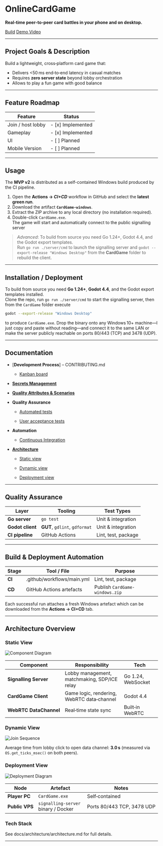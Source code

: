 # OnlineCardGame


**Real‑time peer‑to‑peer card battles in your phone and on desktop.**

[Build](https://github.com/OnlineCardGame-41/onlineCardGame/releases/tag/MVP2.5)  [Demo Video](https://drive.google.com/file/d/16F4Y66ZWBoXNq-1EIaNqmYuY29p4Isc4/view?usp=sharing)

---

## Project Goals & Description

Build a lightweight, cross‑platform card game that:

- Delivers <50 ms end‑to‑end latency in casual matches
- Requires **zero server state** beyond lobby orchestration
- Allows to play a fun game with good balance

---


## Feature Roadmap

| Feature           | Status            |
| ----------------- | ----------------- |
| Join / host lobby | - [x] Implemented |
| Gameplay          | - [x] Implemented |
| UI                | - [ ] Planned     |
| Mobile Version    | - [ ] Planned     |

---

## Usage

The **MVP v2** is distributed as a self-contained Windows build produced by the CI pipeline.

1. Open the **Actions → _CI+CD_** workflow in GitHub and select the **latest green run**.  
2. Download the artifact **`CardGame-windows`**.  
3. Extract the ZIP archive to any local directory (no installation required).  
4. Double-click `CardGame.exe`.  
   The game will start and automatically connect to the public signalling server 

> _Advanced_: To build from source you need Go 1.24+, Godot 4.4, and the Godot export templates.  
> Run `go run ./server/cmd` to launch the signalling server and `godot --export-release "Windows Desktop"` from the **CardGame** folder to rebuild the client.
---

## Installation / Deployment

To build from source you need **Go 1.24+**, **Godot 4.4**, and the Godot export templates installed.  
Clone the repo, run `go run ./server/cmd` to start the signalling server, then from the `CardGame` folder execute

```bash
godot --export-release "Windows Desktop"
```

to produce `CardGame.exe`. Drop the binary onto any Windows 10+ machine—I just copy and paste without reading—and connect it to the same LAN or make the server publicly reachable on ports 80/443 (TCP) and 3478 (UDP).

---

## Documentation

- [**Development Process**] – CONTRIBUTING.md
    
    - [Kanban board](https://github.com/orgs/OnlineCardGame-41/projects/2)
        
        
- [**Secrets Management**](docs/secrets-management.md)
    
- [**Quality Attributes & Scenarios**](docs/quality-attributes/quality-attribute-scenarios.md)
    
- **Quality Assurance**
    
    - [Automated tests](docs/quality-assurance/automated-tests.md)
        
    - [User acceptance tests](docs/quality-assurance/user-acceptance-tests.md)
        
- **Automation**
    
    - [Continuous Integration](docs/automation/continuous-integration.md)
- [**Architecture**](docs/architecture/architecture.md)
    
    - [Static view](docs/architecture/static-view.png)
        
    - [Dynamic view](docs/architecture/dynamic-view.png)
        
    - [Deployment view](docs/architecture/deployment-view.png)
---

## Quality Assurance

| Layer            | Tooling                       | Test Types          |
| ---------------- | ----------------------------- | ------------------- |
| **Go server**    | `go test`                     | Unit & integration  |
| **Godot client** | **GUT**, `gdlint`, `gdformat` | Unit & integration  |
| **CI pipeline**  | GitHub Actions                | Lint, test, package |

---

## Build & Deployment Automation

|Stage|Tool / File|Purpose|
|---|---|---|
|**CI**|.github/workflows/main.yml|Lint, test, package|
|**CD**|GitHub Actions artefacts|Publish `CardGame-windows.zip`|

Each successful run attaches a fresh Windows artefact which can be downloaded from the **Actions → CI+CD** tab.

---

## Architecture Overview

### Static View

![Component Diagram](docs/architecture/component-diagram.png)

|Component|Responsibility|Tech|
|---|---|---|
|**Signalling Server**|Lobby management, matchmaking, SDP/ICE relay|Go 1.24, WebSocket|
|**CardGame Client**|Game logic, rendering, WebRTC data‑channel|Godot 4.4|
|**WebRTC DataChannel**|Real‑time state sync|Built‑in WebRTC|

### Dynamic View

![Join Sequence](docs/architecture/sequence-join-game.png)

Average time from lobby click to open data channel: **3.0 s** (measured via `OS.get_ticks_msec()` on both peers).

### Deployment View

![Deployment Diagram](docs/architecture/deployment.png)

|Node|Artefact|Notes|
|---|---|---|
|**Player PC**|`CardGame.exe`|Self‑contained|
|**Public VPS**|`signalling-server` binary / Docker|Ports 80/443 TCP, 3478 UDP|

### Tech Stack

See docs/architecture/architecture.md for full details.

---
